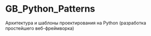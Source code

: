 # GB_Python_Patterns
Архитектура и шаблоны проектирования на Python (разработка простейшего веб-фреймворка)
